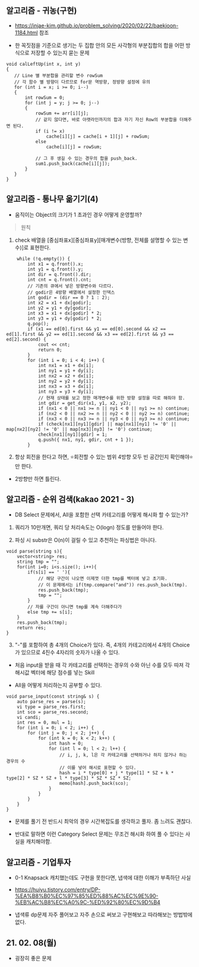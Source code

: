 ## 알고리즘 - 귀농(구현)

 - https://injae-kim.github.io/problem_solving/2020/02/22/baekjoon-1184.html 참조

 - 한 꼭짓점을 기준으로 생기는 두 집합 안의 모든 사각형의 부분집합의 합을 어떤 방식으로 저장할 수 있는지 묻는 문제

 ```
 void calLeftUp(int x, int y)
{
    // Line 별 부분합을 관리할 변수 rowSum
    // 각 함수 별 방향이 다르므로 for문 역방향, 정방향 설정에 유의
    for (int i = x; i >= 0; i--)
    {
        int rowSum = 0;
        for (int j = y; j >= 0; j--)
        {
            rowSum += arr[i][j];
            // 같지 않다면, 바로 아랫라인까지의 합과 자기 자신 Row의 부분합을 더해주면 된다.
            if (i != x)
                cache[i][j] = cache[i + 1][j] + rowSum;
            else
                cache[i][j] = rowSum;

            // 그 후 생길 수 있는 경우의 합을 push_back.
            sum1.push_back(cache[i][j]);
        }
    }
}
```

## 알고리즘 - 통나무 옮기기(4)

 - 움직이는 Object의 크기가 1 초과인 경우 어떻게 운영할까?

 > 원칙

 1. check 배열을 [중심좌표x][중심좌표y][매개변수(방향, 전체를 설명할 수 있는 변수)]로 표현한다.

```
	while (!q.empty()) {
		int x1 = q.front().x;
		int y1 = q.front().y;
		int dir = q.front().dir;
		int cnt = q.front().cnt;
        // 기존의 큐에서 넣은 방향변수와 다르다.
        // godir은 4방향 배열에서 설정한 인덱스
		int godir = (dir == 0 ? 1 : 2);
		int x2 = x1 + dx[godir];
		int y2 = y1 + dy[godir];
		int x3 = x1 + dx[godir] * 2;
		int y3 = y1 + dy[godir] * 2;
		q.pop();
		if (x1 == ed[0].first && y1 == ed[0].second && x2 == ed[1].first && y2 == ed[1].second && x3 == ed[2].first && y3 == ed[2].second) {
			cout << cnt;
			return 0;
		}
		for (int i = 0; i < 4; i++) {
			int nx1 = x1 + dx[i];
			int ny1 = y1 + dy[i];
			int nx2 = x2 + dx[i];
			int ny2 = y2 + dy[i];
			int nx3 = x3 + dx[i];
			int ny3 = y3 + dy[i];
            // 현재 상태를 보고 정한 매개변수를 위한 방향 설정을 따로 해줘야 함.
			int gdir = get_dir(x1, y1, x2, y2);
			if (nx1 < 0 || nx1 >= n || ny1 < 0 || ny1 >= n) continue;
			if (nx2 < 0 || nx2 >= n || ny2 < 0 || ny2 >= n) continue;
			if (nx3 < 0 || nx3 >= n || ny3 < 0 || ny3 >= n) continue;
			if (check[nx1][ny1][gdir] || map[nx1][ny1] != '0' || map[nx2][ny2] != '0' || map[nx3][ny3] != '0') continue;
			check[nx1][ny1][gdir] = 1;
			q.push({ nx1, ny1, gdir, cnt + 1 });
		}
```


 2. 항상 회전을 한다고 하면, :star:회전할 수 있는 범위 4방향 모두 빈 공간인지 확인해야:star:만 한다.

  - 2방향만 하면 틀린다.

## 알고리즘 - 순위 검색(kakao 2021 - 3)

 - DB Select 문제에서, All을 포함한 선택 카테고리를 어떻게 해시화 할 수 있는가?

 1. 쿼리가 10만개면, 쿼리 당 처리속도는 O(logn) 정도를 만들어야 한다.

 2. 파싱 시 substr은 O(n)이 걸릴 수 있고 추천하는 파싱법은 아니다.

```
void parse(string s){
    vector<string> res;
    string tmp = "";
    for(int i=0; i<s.size(); i++){
        if(s[i] == ' '){
            // 해당 구간이 나오면 이제껏 더한 tmp를 벡터에 넣고 초기화.
            // 이 문제에서는 if(tmp.compare("and")) res.push_back(tmp).
            res.push_back(tmp);
            tmp = "";
        }
        // 자를 구간이 아니면 tmp를 계속 더해주다가
        else tmp += s[i];
    }
    res.push_back(tmp);
    return res;
}
```

 3. "-"를 포함하여 총 4개의 Choice가 있다. 즉, 4개의 카테고리에서 4개의 Choice가 있으므로 4진수 4자리의 숫자가 나올 수 있다.

  - 처음 input을 받을 때 각 카테고리를 선택하는 경우의 수와 아닌 수를 모두 따져 각 해시값 벡터에 해당 점수를 넣는 Skill

  - All을 어떻게 처리하는지 공부할 수 있다.

```
void parse_input(const string& s) {
    auto parse_res = parse(s);
    vi type = parse_res.first;
    int sco = parse_res.second;
    vi candi;
    int res = 0, mul = 1;
    for (int i = 0; i < 2; i++) {
        for (int j = 0; j < 2; j++) {
            for (int k = 0; k < 2; k++) {
                int hash = 0;
                for (int l = 0; l < 2; l++) {
                    // i, j, k, l은 각 카테고리를 선택하거나 하지 않거나 하는 경우의 수
                    // 이를 넣어 해시로 표현할 수 있다.
                    hash = i * type[0] + j * type[1] * SZ + k * type[2] * SZ * SZ + l * type[3] * SZ * SZ * SZ;
                    memo[hash].push_back(sco);
                }
            }
        }
    }
}
```

 - 문제를 풀기 전 반드시 최악의 경우 시간복잡도를 생각하고 풀자. 좀 느려도 괜찮다.

 
 - 반대로 말하면 이런 Category Select 문제는 무조건 해시화 하여 풀 수 있다는 사실을 캐치해야함.
 

## 알고리즘 - 기업투자

 - 0-1 Knapsack 캐치했는데도 구현을 못한다면, 냅색에 대한 이해가 부족하단 사실

 - https://huiyu.tistory.com/entry/DP-%EA%B8%B0%EC%97%85%ED%88%AC%EC%9E%90-%EB%AC%B8%EC%A0%9C-%ED%92%80%EC%9D%B4

 - 냅색류 dp문제 자주 풀어보고 자주 손으로 써보고 구현해보고 따라해보는 방법밖에 없다.

 
## 21. 02. 08(월)

 - 굉장히 좋은 문제